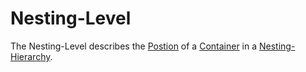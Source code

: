 # Nesting-Level

The Nesting-Level describes the [Postion](60009.md) of a [Container](600063.md) in a [Nesting-Hierarchy](600065.md).